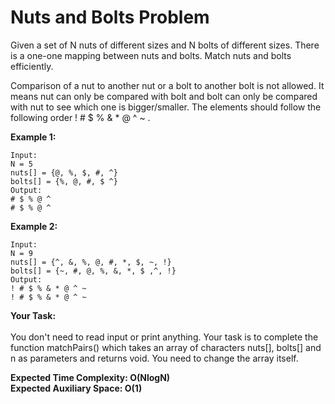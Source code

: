 # Nuts and Bolts Problem

Given a set of N nuts of different sizes and N bolts of different sizes. There is a one-one mapping between nuts and bolts. Match nuts and bolts efficiently.

Comparison of a nut to another nut or a bolt to another bolt is not allowed. It means nut can only be compared with bolt and bolt can only be compared with nut to see which one is bigger/smaller.
The elements should follow the following order ! # $ % & * @ ^ ~ .

**Example 1:**
```
Input: 
N = 5
nuts[] = {@, %, $, #, ^}
bolts[] = {%, @, #, $ ^}
Output: 
# $ % @ ^
# $ % @ ^
```
**Example 2:**
```
Input: 
N = 9
nuts[] = {^, &, %, @, #, *, $, ~, !}
bolts[] = {~, #, @, %, &, *, $ ,^, !}
Output: 
! # $ % & * @ ^ ~
! # $ % & * @ ^ ~
```
**Your Task:**<br>  
You don't need to read input or print anything. Your task is to complete the function matchPairs() which takes an array of characters nuts[], bolts[] and n as parameters and returns void. You need to change the array itself.

**Expected Time Complexity: O(NlogN)**<br>
**Expected Auxiliary Space: O(1)**
